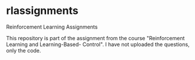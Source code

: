 # rlassignments
Reinforcement Learning Assignments


This repository is part of the assignment from the course "Reinforcement Learning and Learning-Based- Control". I have not uploaded the questions, only the code. 

